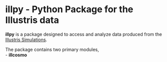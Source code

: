illpy - Python Package for the Illustris data
=============================================
**illpy** is a package designed to access and analyze data produced from the
[Illustris Simulations](http://www.illustris-project.org/w/index.php/The_Simulations).

The package contains two primary modules,  
    - **illcosmo**